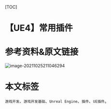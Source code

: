 [TOC]

# 【UE4】常用插件

# 参考资料&原文链接



![image-20211025211046294](https://sin998-blog-image.oss-cn-beijing.aliyuncs.com/images/202110252110801.png)





# 本文标签

`游戏开发`、`游戏开发基础`、`Unreal Engine`、`插件`、`UE插件`。

